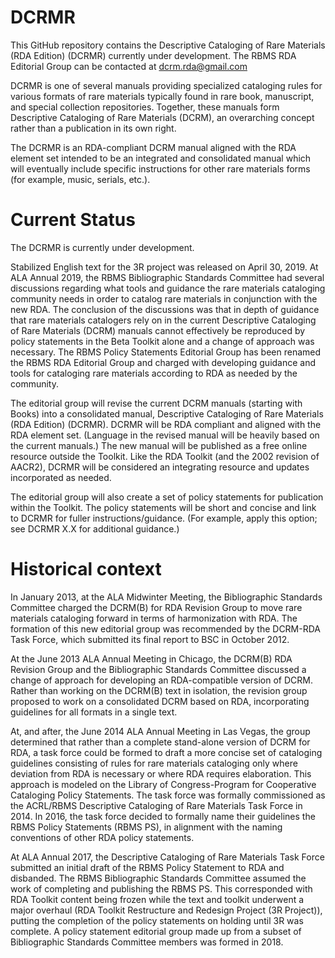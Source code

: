 # DCRMR

This GitHub repository contains the Descriptive Cataloging of Rare Materials (RDA Edition) (DCRMR) currently under development.  The RBMS RDA Editorial Group can be contacted at dcrm.rda@gmail.com 

DCRMR is one of several manuals providing specialized cataloging rules for various formats of rare materials typically found in rare book, manuscript, and special collection repositories. Together, these manuals form Descriptive Cataloging of Rare Materials (DCRM), an overarching concept rather than a publication in its own right.

The DCRMR is an RDA-compliant DCRM manual aligned with the RDA element set intended to be an integrated and consolidated manual which will eventually include specific instructions for other rare materials forms (for example, music, serials, etc.).

# Current Status

The DCRMR is currently under development.

Stabilized English text for the 3R project was released on April 30, 2019. At ALA Annual 2019, the RBMS Bibliographic Standards Committee had several discussions regarding what tools and guidance the rare materials cataloging community needs in order to catalog rare materials in conjunction with the new RDA. The conclusion of the discussions was that in depth of guidance that rare materials catalogers rely on in the current Descriptive Cataloging of Rare Materials (DCRM) manuals cannot effectively be reproduced by policy statements in the Beta Toolkit alone and a change of approach was necessary. The RBMS Policy Statements Editorial Group has been renamed the RBMS RDA Editorial Group and charged with developing guidance and tools for cataloging rare materials according to RDA as needed by the community.

The editorial group will revise the current DCRM manuals (starting with Books) into a consolidated manual, Descriptive Cataloging of Rare Materials (RDA Edition) (DCRMR). DCRMR will be RDA compliant and aligned with the RDA element set. (Language in the revised manual will be heavily based on the current manuals.) The new manual will be published as a free online resource outside the Toolkit. Like the RDA Toolkit (and the 2002 revision of AACR2), DCRMR will be considered an integrating resource and updates incorporated as needed.

The editorial group will also create a set of policy statements for publication within the Toolkit. The policy statements will be short and concise and link to DCRMR for fuller instructions/guidance. (For example, apply this option; see DCRMR X.X for additional guidance.)

# Historical context

In January 2013, at the ALA Midwinter Meeting, the Bibliographic Standards Committee charged the DCRM(B) for RDA Revision Group to move rare materials cataloging forward in terms of harmonization with RDA. The formation of this new editorial group was recommended by the DCRM-RDA Task Force, which submitted its final report to BSC in October 2012.

At the June 2013 ALA Annual Meeting in Chicago, the DCRM(B) RDA Revision Group and the Bibliographic Standards Committee discussed a change of approach for developing an RDA-compatible version of DCRM. Rather than working on the DCRM(B) text in isolation, the revision group proposed to work on a consolidated DCRM based on RDA, incorporating guidelines for all formats in a single text.

At, and after, the June 2014 ALA Annual Meeting in Las Vegas, the group determined that rather than a complete stand-alone version of DCRM for RDA, a task force could be formed to draft a more concise set of cataloging guidelines consisting of rules for rare materials cataloging only where deviation from RDA is necessary or where RDA requires elaboration. This approach is modeled on the Library of Congress-Program for Cooperative Cataloging Policy Statements. The task force was formally commissioned as the ACRL/RBMS Descriptive Cataloging of Rare Materials Task Force in 2014. In 2016, the task force decided to formally name their guidelines the RBMS Policy Statements (RBMS PS), in alignment with the naming conventions of other RDA policy statements.

At ALA Annual 2017, the Descriptive Cataloging of Rare Materials Task Force submitted an initial draft of the RBMS Policy Statement to RDA and disbanded. The RBMS Bibliographic Standards Committee assumed the work of completing and publishing the RBMS PS. This corresponded with RDA Toolkit content being frozen while the text and toolkit underwent a major overhaul (RDA Toolkit Restructure and Redesign Project (3R Project)), putting the completion of the policy statements on holding until 3R was complete. A policy statement editorial group made up from a subset of Bibliographic Standards Committee members was formed in 2018.